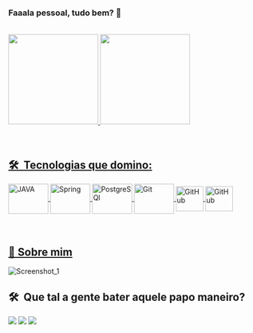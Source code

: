 ### Faaala pessoal, tudo bem? 👋

<br>
<div>
  <a href="https://github.com/otavioValadao">
  <img height="180em" src="https://github-readme-stats.vercel.app/api?username=otavioValadao&show_icons=true&theme=highcontrast&include_all_commits=true&count_private=true"/>
  <img height="180em" src="https://github-readme-stats.vercel.app/api/top-langs/?username=otavioValadao&layout=compact&langs_count=7&theme=highcontrast"/>
</div>
<br><br>

## 🛠 &nbsp;Tecnologias que domino:

<div>
<img align="center" alt="JAVA"  height="60" width="80"
src="https://cdn.jsdelivr.net/gh/devicons/devicon/icons/java/java-original-wordmark.svg">
<img align="center" alt="Spring"  height="60" width="80"
src="https://cdn.jsdelivr.net/gh/devicons/devicon/icons/spring/spring-original-wordmark.svg">
<img align="center" alt="PostgreSQl"  height="60" width="80"
src="https://cdn.jsdelivr.net/gh/devicons/devicon/icons/postgresql/postgresql-original-wordmark.svg">
<img align="center" alt="Git"  height="60" width="80"
src="https://cdn.jsdelivr.net/gh/devicons/devicon/icons/git/git-original.svg">
<img align="center" alt="GitHub"  height="50" width="55"
src="https://cdn.jsdelivr.net/gh/devicons/devicon/icons/typescript/typescript-original.svg">
<img align="center" alt="GitHub"  height="50" width="55"
src="https://cdn.jsdelivr.net/gh/devicons/devicon/icons/angularjs/angularjs-original.svg">

<div>
<br><br>


## 🦆 [Sobre mim](https://otavio-valadao.netlify.app/home)

![Screenshot_1](https://user-images.githubusercontent.com/66280516/231927952-7980953b-ba52-4f53-8ccb-6402cb4cf0c9.png)

## 🛠 &nbsp;Que tal a gente bater aquele papo maneiro?
<div>
  <a href="https://www.linkedin.com/in/otaviovaladao/" target="_blank"><img src="https://img.shields.io/badge/LinkedIn-0077B5?style=for-the-badge&logo=linkedin&logoColor=white"></a> 
  <a href = "mailto:otavionunesvaladao@gmail.com"><img src="https://img.shields.io/badge/Gmail-D14836?style=for-the-badge&logo=gmail&logoColor=white" target="_blank"></a>
    <a href = "https://api.whatsapp.com/send?phone=5531998866134"><img src="https://img.shields.io/badge/WhatsApp-25D366?style=for-the-badge&logo=whatsapp&logoColor=white" target="_blank"></a>
</div>
